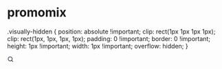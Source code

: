 # promomix

.visually-hidden {
position: absolute !important;
clip: rect(1px 1px 1px 1px);
clip: rect(1px, 1px, 1px, 1px);
padding: 0 !important;
border: 0 !important;
height: 1px !important;
width: 1px !important;
overflow: hidden;
}

<img
              src="./images/icon.svg/Vector.svg"
              alt=""
              width="16"
              height="16"
            />
